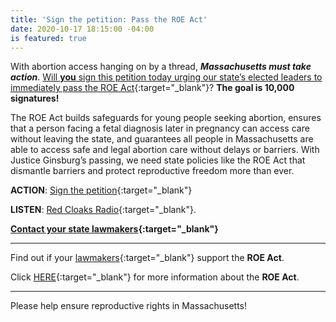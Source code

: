 ```yaml
---
title: 'Sign the petition: Pass the ROE Act'
date: 2020-10-17 18:15:00 -04:00
is featured: true
---
```


With abortion access hanging on by a thread, ***Massachusetts must take action***. [Will **you** sign this petition today urging our state’s elected leaders to immediately pass the ROE Act](https://actionnetwork.org/petitions/we-need-the-roe-act-now?clear_id=true){:target="_blank"}? **The goal is 10,000 signatures!**  


The ROE Act builds safeguards for young people seeking abortion, ensures that a person facing a fetal diagnosis later in pregnancy can access care without leaving the state, and guarantees all people in Massachusetts are able to access safe and legal abortion care without delays or barriers. With Justice Ginsburg’s passing, we need state policies like the ROE Act that dismantle barriers and protect reproductive freedom more than ever.  

**ACTION**: [Sign the petition](https://actionnetwork.org/petitions/we-need-the-roe-act-now?clear_id=true){:target="_blank"}  

**LISTEN**: [Red Cloaks Radio](https://www.bostonredcloaks.com/red-cloaks-radio){:target="_blank"}.  

**[Contact your state lawmakers](https://t.co/29fvInvWA0?amp=1){:target="_blank"}**

---

Find out if your [lawmakers](https://www.plannedparenthoodaction.org/planned-parenthood-advocacy-fund-massachusetts-inc/issues/roe-act/roe-act-cosponsors){:target="_blank"} support the **ROE Act**.

Click [HERE](https://www.plannedparenthoodaction.org/planned-parenthood-advocacy-fund-massachusetts-inc/issues/roe-act){:target="_blank"} for more information about the **ROE Act**.

---

Please help ensure reproductive rights in Massachusetts!